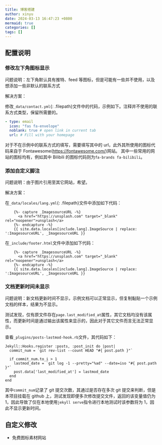 ```yaml
---
title: 博客搭建
author: xinyu
date: 2024-03-13 16:47:23 +0800
mermaid: true
categories: []
tags: []
---
```



## 配置说明

### 修改左下角图标显示

问题说明：左下角默认具有推特、feed 等图标，但是可能有一些并不使用，以及想添加一些非默认的联系方式

解决方案：

修改`_data/contact.yml`{: .filepath}文件中的代码，示例如下。注释并不使用的联系方式类型，保留所需要的。

```yaml
- type: email
  icon: "fas fa-envelope"
  noblank: true # open link in current tab
  url: # Fill with your homepage
```

对于不在示例中的联系方式的填写，需要填写其中的 url，此外其所使用的图标代码来自于 Fontawesome(https://fontawesome.com/)网站。
其中一些常用的网站的图标均有，例如其中 Bilibili 的图标代码则为`fa-brands fa-bilibili`。

### 添加自定义脚注

问题说明：由于图片引用至其它网站，希望。

解决方案：

在`_data/locales/lang.yml`{: .filepath}文件中添加如下代码：

```liquid
    {%- capture _ImagesourceURL -%}
      <a href="https://unsplash.com" target="_blank" rel="noopener">unsplash</a>
    {%- endcapture -%}
    {{ site.data.locales[include.lang].ImageSource | replace: ':ImagesourceURL', _ImagesourceURL }}
```

在`_include/footer.html`文件中添加如下代码：

```liquid
    {%- capture _ImagesourceURL -%}
      <a href="https://unsplash.com" target="_blank" rel="noopener">unsplash</a>
    {%- endcapture -%}
    {{ site.data.locales[include.lang].ImageSource | replace: ':ImagesourceURL', _ImagesourceURL }}
```

### 文档更新时间未显示

问题说明：新文档更新时间不显示，示例文档可以正常显示，但复制黏贴一个示例文档的样本，结果为不显示。

测试发现，仅有原文件存在`page.last_modified_at`属性，其它文档均没有该属性，而更新时间是通过输出该属性来显示的，因此对于其它文件而言无法正常显示。

查看`_plugins/posts-lastmod-hook.rb`文件，其代码如下：

```liquid
Jekyll::Hooks.register :posts, :post_init do |post|
  commit_num = `git rev-list --count HEAD "#{ post.path }"`

  if commit_num.to_i > 1
    lastmod_date = `git log -1 --pretty="%ad" --date=iso "#{ post.path }"`
    post.data['last_modified_at'] = lastmod_date
  end
end
```

其中`commit_num`记录了 git 提交次数，其通过是否存在多次 git 提交来判断，但是本项目挂载在 github 上，测试发现即便多次修改提交文件，返回的该变量值仍为 1，因此导致了仅在本地使用`jekyll serve`指令进行本地测试时该参数将为 1，因此不显示更新时间。

## 自定义修改

- 免费图标素材网站
